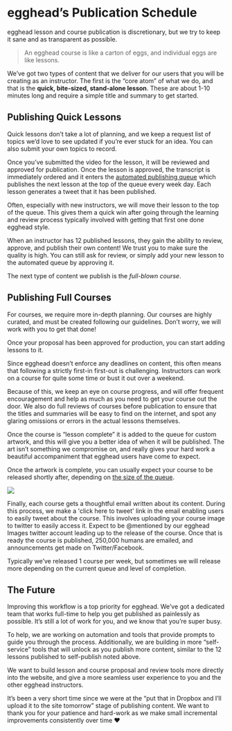 # egghead’s Publication Schedule
egghead lesson and course publication is discretionary, but we try to keep it sane and as transparent as possible.


> An egghead course is like a carton of eggs, and individual eggs are like lessons.

We’ve got two types of content that we deliver for our users that you will be creating as an instructor. The first is the “core atom” of what we do, and that is the **quick, bite-sized, stand-alone lesson**. These are about 1-10 minutes long and require a simple title and summary to get started.

## Publishing Quick Lessons

Quick lessons don’t take a lot of planning, and we keep a request list of topics we’d love to see updated if you’re ever stuck for an idea. You can also submit your own topics to record.

Once you’ve submitted the video for the lesson, it will be reviewed and approved for publication. Once the lesson is approved, the transcript is immediately ordered and it enters the [automated publishing queue](https://egghead.io#lesson-queue) which publishes the next lesson at the top of the queue every week day. Each lesson generates a tweet that it has been published.

Often, especially with new instructors, we will move their lesson to the top of the queue. This gives them a quick win after going through the learning and review process typically involved with getting that first one done egghead style.

When an instructor has 12 published lessons, they gain the ability to review, approve, and publish their own content! We trust you to make sure the quality is high. You can still ask for review, or simply add your new lesson to the automated queue by approving it.

The next type of content we publish is the *full-blown course*.

## Publishing Full Courses

For courses, we require more in-depth planning. Our courses are highly curated, and must be created following our guidelines. Don’t worry, we will work with you to get that done! 

Once your proposal has been approved for production, you can start adding lessons to it.

Since egghead doesn’t enforce any deadlines on content, this often means that following a strictly first-in first-out is challenging. Instructors can work on a course for quite some time or bust it out over a weekend.

Because of this, we keep an eye on course progress, and will offer frequent encouragement and help as much as you need to get your course out the door. We also do full reviews of courses before publication to ensure that the titles and summaries will be easy to find on the internet, and spot any glaring omissions or errors in the actual lessons themselves.

Once the course is “lesson complete” it is added to the queue for custom artwork, and this will give you a better idea of when it will be published. The art isn’t something we compromise on, and really gives your hard work a beautiful accompaniment that egghead users have come to expect.

Once the artwork is complete, you can usually expect your course to be released shortly after, depending on [the size of the queue](https://egghead.io#course-queue).


![](https://d2mxuefqeaa7sj.cloudfront.net/s_E2A1DF22A620F29D475C4C0A54ED7AF3F8E8A6424FBD2F11C59C405DCBD9FC1A_1491949513597_file.png)


Finally, each course gets a thoughtful email written about its content. During this process, we make a 'click here to tweet' link in the email enabling users to easily tweet about the course. This involves uploading your course image to twitter to easily access it. Expect to be @mentioned by our egghead Images twitter account leading up to the release of the course. Once that is ready the course is published, 250,000 humans are emailed, and announcements get made on Twitter/Facebook.

Typically we’ve released 1 course per week, but sometimes we will release more depending on the current queue and level of completion.


## The Future

Improving this workflow is a top priority for egghead. We’ve got a dedicated team that works full-time to help you get published as painlessly as possible. It’s still a lot of work for you, and we know that you’re super busy.

To help, we are working on automation and tools that provide prompts to guide you through the process. Additionally, we are building in more “self-service” tools that will unlock as you publish more content, similar to the 12 lessons published to self-publish noted above.

We want to build lesson and course proposal and review tools more directly into the website, and give a more seamless user experience to you and the other egghead instructors.

It’s been a very short time since we were at the “put that in Dropbox and I’ll upload it to the site tomorrow” stage of publishing content. We want to thank you for your patience and hard-work as we make small incremental improvements consistently over time ❤️


